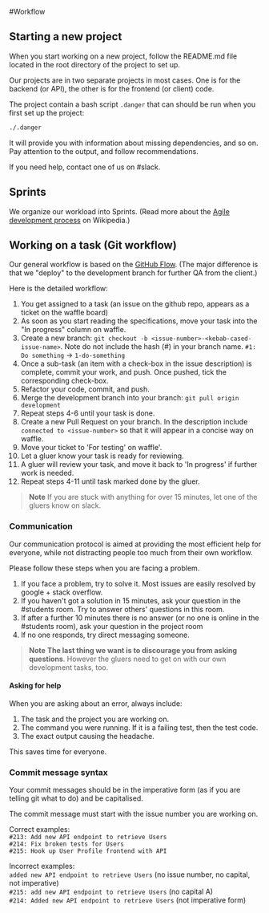 #Workflow

## Starting a new project

When you start working on a new project, follow the README.md file located in the root directory of the project to set up.

Our projects are in two separate projects in most cases. One is for the backend (or API), the other is for the frontend (or client) code.

The project contain a bash script `.danger` that can should be run when you first set up the project:
```bash
./.danger
```

It will provide you with information about missing dependencies, and so on. Pay attention to the output, and follow recommendations.

If you need help, contact one of us on #slack. 

## Sprints

We organize our workload into Sprints. (Read more about the [Agile development process](https://en.wikipedia.org/wiki/Agile_software_development) on Wikipedia.)


## Working on a task (Git workflow)

Our general workflow is based on the [GitHub Flow](https://guides.github.com/introduction/flow/). (The major difference is that we "deploy" to the development branch for further QA from the client.)

Here is the detailed workflow:

1. You get assigned to a task (an issue on the github repo, appears as a ticket on the waffle board)
1. As soon as you start reading the specifications, move your task into the "In progress" column on waffle.
1. Create a new branch: `git checkout -b <issue-number>-<kebab-cased-issue-name>`. Note do not include the hash (#) in your branch name. `#1: Do something` -> `1-do-something`
1. Once a sub-task (an item with a check-box in the issue description) is complete, commit your work, and push. Once pushed, tick the corresponding check-box.
1. Refactor your code, commit, and push.
1. Merge the development branch into your branch: `git pull origin development`
1. Repeat steps 4-6 until your task is done.
1. Create a new Pull Request on your branch. In the description include `connected to <issue-number>` so that it will appear in a concise way on waffle.
1. Move your ticket to 'For testing' on waffle'.
1. Let a gluer know your task is ready for reviewing.
1. A gluer will review your task, and move it back to 'In progress' if further work is needed.
1. Repeat steps 4-11 until task marked done by the gluer.

> **Note** If you are stuck with anything for over 15 minutes, let one of the gluers know on slack.

### Communication
Our communication protocol is aimed at providing the most efficient help for everyone, while not distracting people too much from their own workflow.

Please follow these steps when you are facing a problem.

1. If you face a problem, try to solve it. Most issues are easily resolved by google + stack overflow.
1. If you haven't got a solution in 15 minutes, ask your question in the #students room. Try to answer others' questions in this room.
1. If after a further 10 minutes there is no answer (or no one is online in the #students room), ask your question in the project room
1. If no one responds, try direct messaging someone.

> **Note** **The last thing we want is to discourage you from asking questions**. However the gluers need to get on with our own development tasks, too.

#### Asking for help

When you are asking about an error, always include:

1. The task and the project you are working on.
1. The command you were running. If it is a failing test, then the test code.
1. The exact output causing the headache.

This saves time for everyone.

### Commit message syntax
Your commit messages should be in the imperative form (as if you are telling git what to do) and be capitalised.

The commit message must start with the issue number you are working on.

Correct examples:  
`#213: Add new API endpoint to retrieve Users`  
`#214: Fix broken tests for Users`  
`#215: Hook up User Profile frontend with API`  

Incorrect examples:  
`added new API endpoint to retrieve Users` (no issue number, no capital, not imperative)  
`#215: add new API endpoint to retrieve Users` (no capital A)  
`#214: Added new API endpoint to retrieve Users` (not imperative form)  
